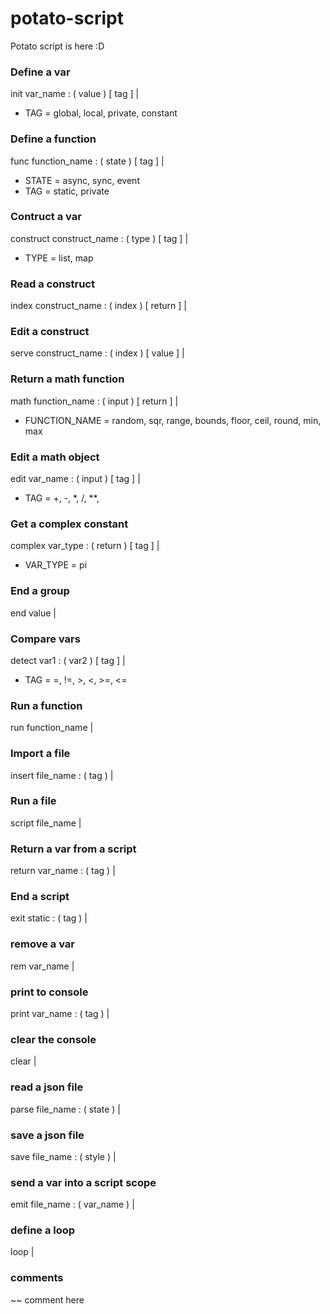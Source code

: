 # potato-script
Potato script is here :D

### Define a var
init var_name : ( value ) [ tag ] |
* TAG = global, local, private, constant

### Define a function
func function_name : ( state ) [ tag ] |
* STATE = async, sync, event
* TAG = static, private

### Contruct a var
construct construct_name : ( type ) [ tag ] |
* TYPE = list, map

### Read a construct
index construct_name : ( index ) [ return ] |

### Edit a construct
serve construct_name : ( index ) [ value ] |

### Return a math function
math function_name : ( input ) [ return ] |
* FUNCTION_NAME = random, sqr, range, bounds, floor, ceil, round, min, max

### Edit a math object
edit var_name : ( input ) [ tag ] |
* TAG = +, -, *, /, **, 

### Get a complex constant
complex var_type : ( return ) [ tag ] |
* VAR_TYPE = pi

### End a group
end value |

### Compare vars
detect var1 : ( var2 ) [ tag ] |
* TAG = =, !=, >, <, >=, <=

### Run a function
run function_name |

### Import a file
insert file_name : ( tag ) |

### Run a file
script file_name |

### Return a var from a script
return var_name : ( tag ) |

### End a script
exit static : ( tag ) |

### remove a var
rem var_name |

### print to console
print var_name : ( tag ) |

### clear the console
clear |

### read a json file
parse file_name : ( state ) |

### save a json file
save file_name : ( style ) |

### send a var into a script scope
emit file_name : ( var_name ) |

### define a loop
loop |

### comments
~~ comment here
